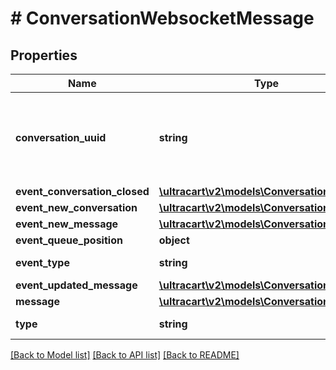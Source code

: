# # ConversationWebsocketMessage

## Properties

Name | Type | Description | Notes
------------ | ------------- | ------------- | -------------
**conversation_uuid** | **string** | Conversation UUID if the websocket message is tied to a specific conversation | [optional]
**event_conversation_closed** | [**\ultracart\v2\models\Conversation**](Conversation.md) |  | [optional]
**event_new_conversation** | [**\ultracart\v2\models\Conversation**](Conversation.md) |  | [optional]
**event_new_message** | [**\ultracart\v2\models\ConversationMessage**](ConversationMessage.md) |  | [optional]
**event_queue_position** | **object** |  | [optional]
**event_type** | **string** | Type of event | [optional]
**event_updated_message** | [**\ultracart\v2\models\ConversationMessage**](ConversationMessage.md) |  | [optional]
**message** | [**\ultracart\v2\models\ConversationMessage**](ConversationMessage.md) |  | [optional]
**type** | **string** | Type of message | [optional]

[[Back to Model list]](../../README.md#models) [[Back to API list]](../../README.md#endpoints) [[Back to README]](../../README.md)
